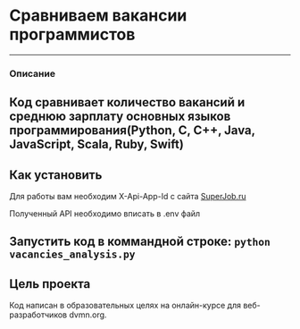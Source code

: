 # Сравниваем вакансии программистов
---
### Описание

Код сравнивает количество вакансий и среднюю зарплату основных языков программирования(Python, C, C++, Java, JavaScript, Scala, Ruby, Swift)
---
## Как установить

Для работы вам необходим X-Api-App-Id с сайта [SuperJob.ru](https://api.superjob.ru)

Полученный API необходимо вписать в .env файл

Запустить код в коммандной строке: `python vacancies_analysis.py`
---
## Цель проекта

Код написан в образовательных целях на онлайн-курсе для веб-разработчиков dvmn.org.
